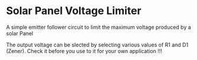 # Solar Panel Voltage Limiter

A simple emitter follower circuit to limit the maximum voltage produced by a solar Panel

The output voltage can be slected by selecting various values of R1 and D1 (Zener). Check it before you use to it for your own application !!!
